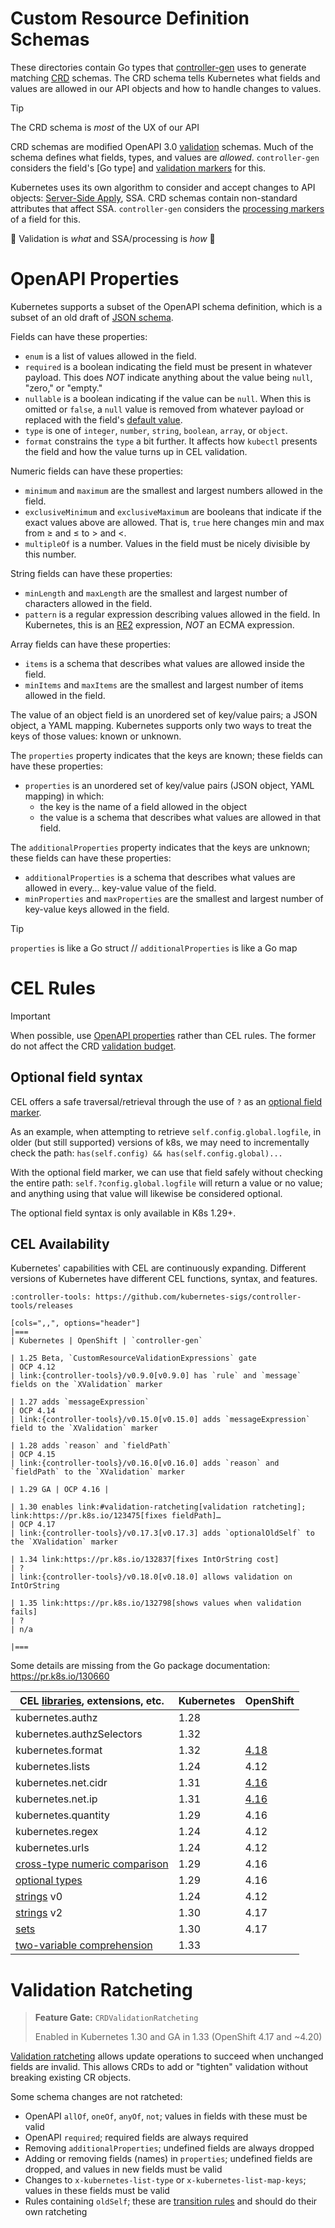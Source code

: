 <!--
# Copyright 2025 Crunchy Data Solutions, Inc.
#
# SPDX-License-Identifier: Apache-2.0
-->

# Custom Resource Definition Schemas

These directories contain Go types that [controller-gen] uses to generate matching [CRD] schemas.
The CRD schema tells Kubernetes what fields and values are allowed in our API objects and how to handle changes to values.

> [!TIP]
> The CRD schema is *most* of the UX of our API

CRD schemas are modified OpenAPI 3.0 [validation] schemas.
Much of the schema defines what fields, types, and values are *allowed*.
`controller-gen` considers the field's [Go type] and [validation markers] for this.

Kubernetes uses its own algorithm to consider and accept changes to API objects: [Server-Side Apply], SSA.
CRD schemas contain non-standard attributes that affect SSA.
`controller-gen` considers the [processing markers] of a field for this.

🤔 Validation is *what* and SSA/processing is *how* 🤔

[controller-gen]: https://book.kubebuilder.io/reference/controller-gen
[CRD]: https://docs.k8s.io/tasks/extend-kubernetes/custom-resources/custom-resource-definitions
[processing markers]: https://book.kubebuilder.io/reference/markers/crd-processing
[Server-Side Apply]: https://docs.k8s.io/reference/using-api/server-side-apply
[validation]: https://docs.k8s.io/tasks/extend-kubernetes/custom-resources/custom-resource-definitions#validation
[validation markers]: https://book.kubebuilder.io/reference/markers/crd-validation


# OpenAPI Properties

Kubernetes supports a subset of the OpenAPI schema definition, which is a subset of an old draft of [JSON schema].

Fields can have these properties:

- `enum` is a list of values allowed in the field.
- `required` is a boolean indicating the field must be present in whatever payload.
  This does *NOT* indicate anything about the value being `null`, "zero," or "empty."
- `nullable` is a boolean indicating if the value can be `null`.
  When this is omitted or `false`, a `null` value is removed from whatever payload or replaced with the field's [default value].
- `type` is one of `integer`, `number`, `string`, `boolean`, `array`, or `object`.
- `format` constrains the `type` a bit further.
  It affects how `kubectl` presents the field and how the value turns up in CEL validation.

Numeric fields can have these properties:

- `minimum` and `maximum` are the smallest and largest numbers allowed in the field.
- `exclusiveMinimum` and `exclusiveMaximum` are booleans that indicate if the exact values above are allowed.
  That is, `true` here changes min and max from ≥ and ≤ to > and <.
- `multipleOf` is a number. Values in the field must be nicely divisible by this number.

String fields can have these properties:

- `minLength` and `maxLength` are the smallest and largest number of characters allowed in the field.
- `pattern` is a regular expression describing values allowed in the field.
  In Kubernetes, this is an [RE2] expression, *NOT* an ECMA expression.

Array fields can have these properties:

- `items` is a schema that describes what values are allowed inside the field.
- `minItems` and `maxItems` are the smallest and largest number of items allowed in the field.

The value of an object field is an unordered set of key/value pairs; a JSON object, a YAML mapping.
Kubernetes supports only two ways to treat the keys of those values: known or unknown.

The `properties` property indicates that the keys are known; these fields can have these properties:

- `properties` is an unordered set of key/value pairs (JSON object, YAML mapping) in which:
  - the key is the name of a field allowed in the object
  - the value is a schema that describes what values are allowed in that field.

The `additionalProperties` property indicates that the keys are unknown; these fields can have these properties:

- `additionalProperties` is a schema that describes what values are allowed in every... key-value value of the field.
- `minProperties` and `maxProperties` are the smallest and largest number of key-value keys allowed in the field.

> [!TIP]
> `properties` is like a Go struct // `additionalProperties` is like a Go map

[default value]: https://docs.k8s.io/tasks/extend-kubernetes/custom-resources/custom-resource-definitions#defaulting-and-nullable
[JSON schema]: https://json-schema.org/draft-06
[RE2]: https://github.com/google/re2#syntax


# CEL Rules

> [!IMPORTANT]
> When possible, use [OpenAPI properties](#openapi-properties) rather than CEL rules.
> The former do not affect the CRD [validation budget](#FIXME). <!-- https://imgur.com/CzpJn3j -->

## Optional field syntax

CEL offers a safe traversal/retrieval through the use of `?` as an [optional field marker].

As an example, when attempting to retrieve `self.config.global.logfile`, in older (but still supported)
versions of k8s, we may need to incrementally check the path: `has(self.config) && has(self.config.global)...`

With the optional field marker, we can use that field safely without checking the entire path:
`self.?config.global.logfile` will return a value or no value; and anything using that value will
likewise be considered optional.

The optional field syntax is only available in K8s 1.29+.

[optional field marker]: https://pkg.go.dev/github.com/google/cel-go/cel#hdr-Syntax_Changes-OptionalTypes.

## CEL Availability

Kubernetes' capabilities with CEL are continuously expanding.
Different versions of Kubernetes have different CEL functions, syntax, and features.

```asciidoc
:controller-tools: https://github.com/kubernetes-sigs/controller-tools/releases

[cols=",,", options="header"]
|===
| Kubernetes | OpenShift | `controller-gen`

| 1.25 Beta, `CustomResourceValidationExpressions` gate
| OCP 4.12
| link:{controller-tools}/v0.9.0[v0.9.0] has `rule` and `message` fields on the `XValidation` marker

| 1.27 adds `messageExpression`
| OCP 4.14
| link:{controller-tools}/v0.15.0[v0.15.0] adds `messageExpression` field to the `XValidation` marker

| 1.28 adds `reason` and `fieldPath`
| OCP 4.15
| link:{controller-tools}/v0.16.0[v0.16.0] adds `reason` and `fieldPath` to the `XValidation` marker

| 1.29 GA | OCP 4.16 |

| 1.30 enables link:#validation-ratcheting[validation ratcheting]; link:https://pr.k8s.io/123475[fixes fieldPath]…
| OCP 4.17
| link:{controller-tools}/v0.17.3[v0.17.3] adds `optionalOldSelf` to the `XValidation` marker

| 1.34 link:https://pr.k8s.io/132837[fixes IntOrString cost]
| ?
| link:{controller-tools}/v0.18.0[v0.18.0] allows validation on IntOrString

| 1.35 link:https://pr.k8s.io/132798[shows values when validation fails]
| ?
| n/a

|===
```

<!-- TODO: long-form; describe each library -->

Some details are missing from the Go package documentation: https://pr.k8s.io/130660

| CEL [libraries](https://code.k8s.io/staging/src/k8s.io/apiserver/pkg/cel/library), extensions, etc. | Kubernetes | OpenShift |
| --- | --- | --- |
| kubernetes.authz | 1.28 |
| kubernetes.authzSelectors | 1.32 |
| kubernetes.format | 1.32 | [4.18](https://github.com/openshift/kubernetes/pull/2140) |
| kubernetes.lists | 1.24 | 4.12 |
| kubernetes.net.cidr | 1.31 | [4.16](https://github.com/openshift/kubernetes/pull/1828) |
| kubernetes.net.ip | 1.31 | [4.16](https://github.com/openshift/kubernetes/pull/1828) |
| kubernetes.quantity | 1.29 | 4.16 |
| kubernetes.regex | 1.24 | 4.12 |
| kubernetes.urls | 1.24 | 4.12 |
| [cross-type numeric comparison](https://pkg.go.dev/github.com/google/cel-go/cel#CrossTypeNumericComparisons) | 1.29 | 4.16 |
| [optional types](https://pkg.go.dev/github.com/google/cel-go/cel#OptionalTypes) | 1.29 | 4.16 |
| [strings](https://pkg.go.dev/github.com/google/cel-go/ext#Strings) v0 | 1.24 | 4.12 |
| [strings](https://pkg.go.dev/github.com/google/cel-go/ext#Strings) v2 | 1.30 | 4.17 |
| [sets](https://pkg.go.dev/github.com/google/cel-go/ext#Sets) | 1.30 | 4.17 |
| [two-variable comprehension](https://pkg.go.dev/github.com/google/cel-go/ext#TwoVarComprehensions) | 1.33 |


# Validation Ratcheting

> **Feature Gate:** `CRDValidationRatcheting`
>
> Enabled in Kubernetes 1.30 and GA in 1.33 (OpenShift 4.17 and ~4.20)

[Validation ratcheting] allows update operations to succeed when unchanged fields are invalid.
This allows CRDs to add or "tighten" validation without breaking existing CR objects.

Some schema changes are not ratcheted:

- OpenAPI `allOf`, `oneOf`, `anyOf`, `not`; values in fields with these must be valid
- OpenAPI `required`; required fields are always required
- Removing `additionalProperties`; undefined fields are always dropped
- Adding or removing fields (names) in `properties`; undefined fields are dropped, and values in new fields must be valid
- Changes to `x-kubernetes-list-type` or `x-kubernetes-list-map-keys`; values in these fields must be valid
- Rules containing `oldSelf`; these are [transition rules] and should do their own ratcheting

[transition rules]: https://docs.k8s.io/tasks/extend-kubernetes/custom-resources/custom-resource-definitions#transition-rules
[Validation ratcheting]: https://docs.k8s.io/tasks/extend-kubernetes/custom-resources/custom-resource-definitions#validation-ratcheting
